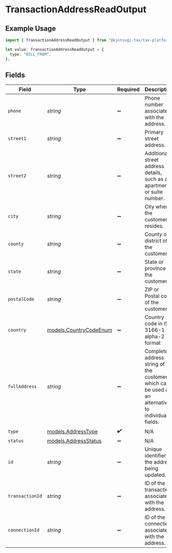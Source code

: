 # TransactionAddressReadOutput

## Example Usage

```typescript
import { TransactionAddressReadOutput } from "@kintsugi-tax/tax-platform-sdk/models";

let value: TransactionAddressReadOutput = {
  type: "BILL_FROM",
};
```

## Fields

| Field                                                                                              | Type                                                                                               | Required                                                                                           | Description                                                                                        |
| -------------------------------------------------------------------------------------------------- | -------------------------------------------------------------------------------------------------- | -------------------------------------------------------------------------------------------------- | -------------------------------------------------------------------------------------------------- |
| `phone`                                                                                            | *string*                                                                                           | :heavy_minus_sign:                                                                                 | Phone number associated with the address.                                                          |
| `street1`                                                                                          | *string*                                                                                           | :heavy_minus_sign:                                                                                 | Primary street address.                                                                            |
| `street2`                                                                                          | *string*                                                                                           | :heavy_minus_sign:                                                                                 | Additional street address details, such as an apartment or suite number.                           |
| `city`                                                                                             | *string*                                                                                           | :heavy_minus_sign:                                                                                 | City where the customer resides.                                                                   |
| `county`                                                                                           | *string*                                                                                           | :heavy_minus_sign:                                                                                 | County or district of the customer.                                                                |
| `state`                                                                                            | *string*                                                                                           | :heavy_minus_sign:                                                                                 | State or province of the customer.                                                                 |
| `postalCode`                                                                                       | *string*                                                                                           | :heavy_minus_sign:                                                                                 | ZIP or Postal code of the customer.                                                                |
| `country`                                                                                          | [models.CountryCodeEnum](../models/countrycodeenum.md)                                             | :heavy_minus_sign:                                                                                 | Country code in ISO 3166-1 alpha-2 format                                                          |
| `fullAddress`                                                                                      | *string*                                                                                           | :heavy_minus_sign:                                                                                 | Complete address string of the customer, which can be used as an alternative to individual fields. |
| `type`                                                                                             | [models.AddressType](../models/addresstype.md)                                                     | :heavy_check_mark:                                                                                 | N/A                                                                                                |
| `status`                                                                                           | [models.AddressStatus](../models/addressstatus.md)                                                 | :heavy_minus_sign:                                                                                 | N/A                                                                                                |
| `id`                                                                                               | *string*                                                                                           | :heavy_minus_sign:                                                                                 | Unique identifier of the address being updated.                                                    |
| `transactionId`                                                                                    | *string*                                                                                           | :heavy_minus_sign:                                                                                 | ID of the transaction associated with the address.                                                 |
| `connectionId`                                                                                     | *string*                                                                                           | :heavy_minus_sign:                                                                                 | ID of the connection associated with the address.                                                  |